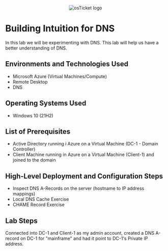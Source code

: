 <p align="center">
<img src="https://i.imgur.com/CtGfsq8.png" alt="osTicket logo"/>
</p>

<h1>Building Intuition for DNS</h1>
In this lab we will be experimenting with DNS. This lab will help us have a better understanding of DNS.<br />

<h2>Environments and Technologies Used</h2>

- Microsoft Azure (Virtual Machines/Compute)
- Remote Desktop
- DNS

<h2>Operating Systems Used </h2>

- Windows 10</b> (21H2)

<h2>List of Prerequisites</h2>

- Active Directory running i Azure on a Virtual Machine (DC-1 - Domain Controller)
- Client Machine running in Azure on a Virtual Machine (Client-1) and joined to the domain

<h2>High-Level Deployment and Configuration Steps</h2>

- Inspect DNS A-Records on the server (hostname to IP address mappings)
- Local DNS Cache Exercise
- CHAME Record Exercise

<h2>Lab Steps</h2>
<p>
</p>
<p>
Connected into DC-1 and Client-1 as my admin account, created a DNS A-record on DC-1 for "mainframe" and had it point to DC-1's Private IP address.
</p>
<br />
